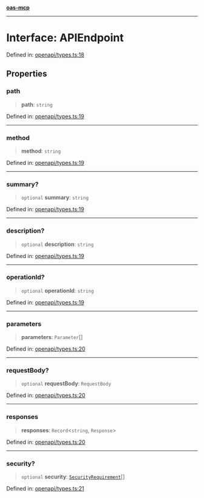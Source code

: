 [**oas-mcp**](../README.md)

***

# Interface: APIEndpoint

Defined in: [openapi/types.ts:18](https://github.com/elwizard33/oas-mcp/blob/8e2319f50a7dff4ff946a1b290930f93208fe588/src/openapi/types.ts#L18)

## Properties

### path

> **path**: `string`

Defined in: [openapi/types.ts:19](https://github.com/elwizard33/oas-mcp/blob/8e2319f50a7dff4ff946a1b290930f93208fe588/src/openapi/types.ts#L19)

***

### method

> **method**: `string`

Defined in: [openapi/types.ts:19](https://github.com/elwizard33/oas-mcp/blob/8e2319f50a7dff4ff946a1b290930f93208fe588/src/openapi/types.ts#L19)

***

### summary?

> `optional` **summary**: `string`

Defined in: [openapi/types.ts:19](https://github.com/elwizard33/oas-mcp/blob/8e2319f50a7dff4ff946a1b290930f93208fe588/src/openapi/types.ts#L19)

***

### description?

> `optional` **description**: `string`

Defined in: [openapi/types.ts:19](https://github.com/elwizard33/oas-mcp/blob/8e2319f50a7dff4ff946a1b290930f93208fe588/src/openapi/types.ts#L19)

***

### operationId?

> `optional` **operationId**: `string`

Defined in: [openapi/types.ts:19](https://github.com/elwizard33/oas-mcp/blob/8e2319f50a7dff4ff946a1b290930f93208fe588/src/openapi/types.ts#L19)

***

### parameters

> **parameters**: `Parameter`[]

Defined in: [openapi/types.ts:20](https://github.com/elwizard33/oas-mcp/blob/8e2319f50a7dff4ff946a1b290930f93208fe588/src/openapi/types.ts#L20)

***

### requestBody?

> `optional` **requestBody**: `RequestBody`

Defined in: [openapi/types.ts:20](https://github.com/elwizard33/oas-mcp/blob/8e2319f50a7dff4ff946a1b290930f93208fe588/src/openapi/types.ts#L20)

***

### responses

> **responses**: `Record`\<`string`, `Response`\>

Defined in: [openapi/types.ts:20](https://github.com/elwizard33/oas-mcp/blob/8e2319f50a7dff4ff946a1b290930f93208fe588/src/openapi/types.ts#L20)

***

### security?

> `optional` **security**: [`SecurityRequirement`](SecurityRequirement.md)[]

Defined in: [openapi/types.ts:21](https://github.com/elwizard33/oas-mcp/blob/8e2319f50a7dff4ff946a1b290930f93208fe588/src/openapi/types.ts#L21)
